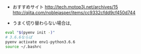 - おすすめサイト
http://tech.motop3j.net/archives/15
http://qiita.com/noblejasper/items/cc9332cfdd9cf450d744

- うまく切り替わらない場合は,
```bash
eval "$(pyenv init -)"
# 3.6.6ならば
pyenv activate env1-python3.6.6
source ~/.bashrc
```